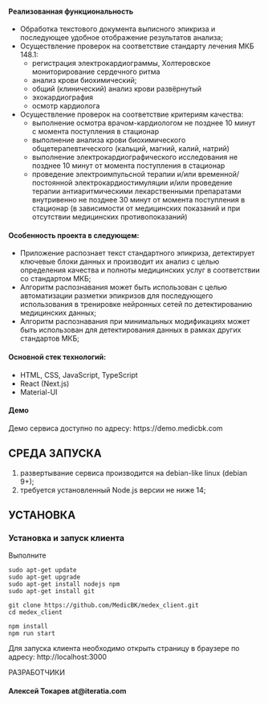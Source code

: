 <h4>Реализованная функциональность</h4>
<ul>
    <li>Обработка текстового документа выписного эпикриза и последующее удобное отображение результатов анализа;</li>
    <li>
        Осуществление проверок на соответствие стандарту лечения МКБ 148.1:
        <ul>
            <li>регистрация электрокардиограммы, Холтеровское мониторирование сердечного ритма</li>
            <li>анализ крови биохимический;</li>
            <li>общий (клинический) анализ крови развёрнутый</li>
            <li>эхокардиография</li>
            <li>осмотр кардиолога</li>
        </ul>
    </li>
    <li>
        Осуществление проверок на соответствие критериям качества:
        <ul>
            <li>выполнение осмотра врачом-кардиологом не позднее 10 минут с момента поступления в стационар</li>
            <li>выполнение анализа крови биохимического общетерапевтического (кальций, магний, калий, натрий)</li>
            <li>выполнение электрокардиографического исследования не позднее 10 минут от момента поступления в стационар</li>
            <li>проведение электроимпульсной терапии и/или временной/постоянной электрокардиостимуляции и/или проведение
                терапии антиаритмическими лекарственными препаратами внутривенно не позднее 30 минут от момента поступления в стационар
                (в зависимости от медицинских показаний и при отсутствии медицинских противопоказаний)
            </li>
        </ul>
    </li>
</ul> 


<h4>Особенность проекта в следующем:</h4>
<ul>
 <li>Приложение распознает текст стандартного эпикриза, детектирует ключевые блоки данных и производит их анализ с целью определения качества и полноты медицинских услуг в соответствии со стандартом МКБ;</li>
 <li>Алгоритм распознавания может быть использован с целью автоматизации разметки эпикризов для последующего использования в тренировке нейронных сетей по детектированию медицинских данных;
 <li>Алгоритм распознавания при минимальных модификациях может быть использован для детектирования данных в рамках других стандартов МКБ;</li>  
 </ul>


<h4>Основной стек технологий:</h4>
<ul>
    <li>HTML, CSS, JavaScript, TypeScript</li>
	<li>React (Next.js)</li>
	<li>Material-UI</li>
 </ul>

<h4>Демо</h4>
<p>Демо сервиса доступно по адресу: https://demo.medicbk.com</p>




СРЕДА ЗАПУСКА
------------
1) развертывание сервиса производится на debian-like linux (debian 9+);
2) требуется установленный Node.js версии не ниже 14;


УСТАНОВКА
------------
### Установка и запуск клиента

Выполните
~~~
sudo apt-get update
sudo apt-get upgrade
sudo apt-get install nodejs npm
sudo apt-get install git

git clone https://github.com/MedicBK/medex_client.git
cd medex_client

npm install
npm run start
~~~

Для запуска клиента необходимо открыть страницу в браузере по адресу: http://localhost:3000


РАЗРАБОТЧИКИ

<h4>Алексей Токарев at@iteratia.com</h4>

